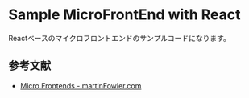 # Sample MicroFrontEnd with React

Reactベースのマイクロフロントエンドのサンプルコードになります。

## 参考文献

- [Micro Frontends - martinFowler.com](https://martinfowler.com/articles/micro-frontends.html)

